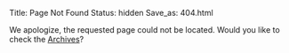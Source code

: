Title: Page Not Found
Status: hidden
Save_as: 404.html

We apologize, the requested page could not be located. Would you like to check
the [Archives](/archives)?
